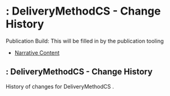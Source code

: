 # : DeliveryMethodCS - Change History

Publication Build: This will be filled in by the publication tooling

* [Narrative Content](CodeSystem-DeliveryMethodCS.html)

## : DeliveryMethodCS - Change History

History of changes for DeliveryMethodCS .